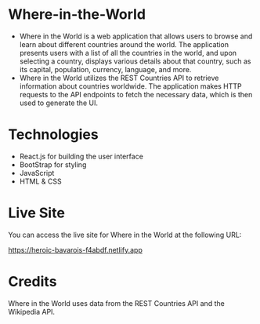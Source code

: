# Where-in-the-World
* Where in the World is a web application that allows users to browse and learn about different countries around the world. The application presents users with a list of all the countries in the world, and upon selecting a country, displays various details about that country, such as its capital, population, currency, language, and more.
* Where in the World utilizes the REST Countries API to retrieve information about countries worldwide. The application makes HTTP requests to the API endpoints to fetch the necessary data, which is then used to generate the UI.
# Technologies
* React.js for building the user interface <br>
* BootStrap for styling
* JavaScript
* HTML & CSS
# Live Site
You can access the live site for Where in the World at the following URL:

https://heroic-bavarois-f4abdf.netlify.app
# Credits
Where in the World uses data from the REST Countries API and the Wikipedia API.
